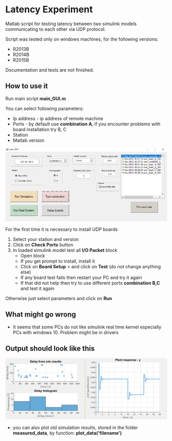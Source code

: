 # Latency Experiment
Matlab script for testing latency between two simulink models communicating to each other via UDP protocol.

 Script was tested only on windows machines, for the following versions:
  * R2013B
  * R2014B
  * R2015B

Documentation and tests are not finished.

## How to use it
Run main script **main_GUI.m**

You can select following parameters:
  * Ip address - ip address of remote machine
  * Ports - by default use **combination A**, if you encounter problems with
    board installation try B, C
  * Station
  * Matlab version

![output](/figs/gui.png?raw=true "Output")

For the first time it is necessary to install UDP boards
  1. Select your station and version
  2. Click on **Check Ports** button
  3. In loaded simulink model test all **I/O Packet** block
     * Open block
     * If you get prompt to install, install it
     * Click on **Board Setup** > and click on **Test** (do not change anything else)
     * If any board test fails then restart your PC and try it again
     * If that did not help then try to use different ports **combination B,C** and test it again

Otherwise just select parameters and click on **Run**


## What might go wrong
* It seems that some PCs do not like simulink real time kernel especially PCs with windows 10. Problem might be in drivers

## Output should look like this

![output](/figs/output.png?raw=true "Output")

 * you can also plot old simulation results, stored in the folder **measured_data**,
    by function: **plot_data('filename')**
